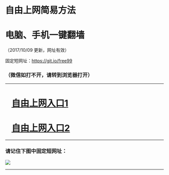 ﻿# 自由上网简易方法

# 电脑、手机一键翻墙

（2017/10/09 更新，网址有效）

固定短网址：https://git.io/free99

### （微信如打不开，请转到浏览器打开）


***





# &nbsp;&nbsp; <a href="http://ft3164229611.fwq-tz-1001.info/fwqtz01.html?t=100900126788 " target="_blank">自由上网入口1</a>
# &nbsp;&nbsp; <a href="http://ft3139930149.fwq-tz-1002.info/fwqtz02.html?t=10090016244 " target="_blank">自由上网入口2</a>
***

### 请记住下图中固定短网址：

<img src="https://s3-us-west-2.amazonaws.com/fwq-1001/yjfq-20170905okok.png" /> 


***

